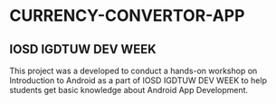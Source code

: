# CURRENCY-CONVERTOR-APP
## IOSD IGDTUW DEV WEEK
This project was a developed to conduct a hands-on workshop on Introduction to Android as a part of IOSD IGDTUW DEV WEEK to help students get basic knowledge about Android App Development.

